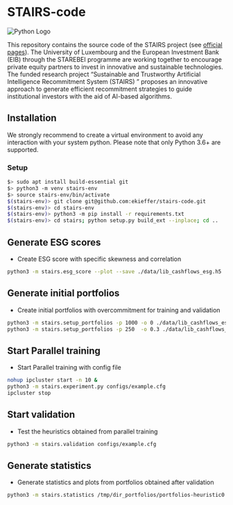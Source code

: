 # STAIRS-code

![Python Logo](https://www.python.org/static/community_logos/python-logo.png "Sample inline image")

This repository contains the source code of the STAIRS project (see [official pages](https://pcog.uni.lu/stairs/)). The University of Luxembourg and the European Investment Bank (EIB) through the STAREBEI programme are working together to encourage private equity partners to invest in innovative and sustainable technologies. The funded research project “Sustainable and Trustworthy Artificial Intelligence Recommitment System (STAIRS) ” proposes an innovative approach to generate efficient recommitment strategies to guide institutional investors with the aid of AI-based algorithms.

## Installation

We strongly recommend to create a virtual environment to avoid any interaction with your system python. Please note that only Python 3.6+ are supported.

### Setup

```bash  
$> sudo apt install build-essential git
$> python3 -m venv stairs-env
$> source stairs-env/bin/activate
$(stairs-env)> git clone git@github.com:ekieffer/stairs-code.git
$(stairs-env)> cd stairs-env
$(stairs-env)> python3 -m pip install -r requirements.txt
$(stairs-env)> cd stairs; python setup.py build_ext --inplace; cd ..
```

## Generate ESG scores

* Create ESG score with specific skewness and correlation

```bash
python3 -m stairs.esg_score --plot --save ./data/lib_cashflows_esg.h5  --strategy proba -a 50 -c 0.9  ./data/lib_cashflows.h5
```

## Generate initial portfolios

* Create initial portfolios with overcommitment for training and validation

```bash
python3 -m stairs.setup_portfolios -p 1000 -o 0 ./data/lib_cashflows_esg.h5 ./data/training_portfolios.h5
python3 -m stairs.setup_portfolios -p 250  -o 0.3 ./data/lib_cashflows_esg.h5 ./data/validation_portfolios.h5
```

## Start Parallel training


* Start Parallel training with config file

```bash
nohup ipcluster start -n 10 &
python3 -m stairs.experiment.py configs/example.cfg
ipcluster stop
```

## Start validation

* Test the heuristics obtained from parallel training

```bash
python3 -m stairs.validation configs/example.cfg
```

## Generate statistics

* Generate statistics and plots from portfolios obtained after validation

```bash
python3 -m stairs.statistics /tmp/dir_portfolios/portfolios-heuristic0.h5 /tmp/dir_portfolios/portfolios-heuristic1.h5 /tmp/dir_portfolios/portfolios-heuristic2.h5
```

